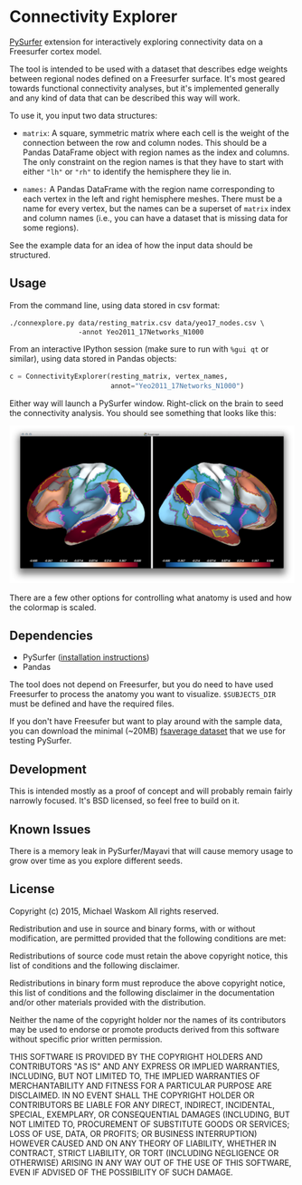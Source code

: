 Connectivity Explorer
=====================

[PySurfer](http://pysurfer.github.io/) extension for interactively exploring connectivity data on a Freesurfer cortex model.

The tool is intended to be used with a dataset that describes edge weights between regional nodes defined on a Freesurfer surface. It's most geared towards functional connectivity analyses, but it's implemented generally and any kind of data that can be described this way will work.

To use it, you input two data structures:

- `matrix`: A square, symmetric matrix where each cell is the weight of the connection between the row and column nodes. This should be a Pandas DataFrame object with region names as the index and columns. The only constraint on the region names is that they have to start with either `"lh"` or `"rh"` to identify the hemisphere they lie in.

- `names:` A Pandas DataFrame with the region name corresponding to each vertex in the left and right hemisphere meshes. There must be a name for every vertex, but the names can be a superset of `matrix` index and column names (i.e., you can have a dataset that is missing data for some regions).

See the example data for an idea of how the input data should be structured.

Usage
-----

From the command line, using data stored in csv format:

```
./connexplore.py data/resting_matrix.csv data/yeo17_nodes.csv \
                 -annot Yeo2011_17Networks_N1000
```

From an interactive IPython session (make sure to run with `%gui qt` or similar), using data stored in Pandas objects:

```python
c = ConnectivityExplorer(resting_matrix, vertex_names,
                         annot="Yeo2011_17Networks_N1000")
```

Either way will launch a PySurfer window. Right-click on the brain to seed the connectivity analysis. You should see something that looks like this:

![screenshot](screenshot.png)

There are a few other options for controlling what anatomy is used and how the colormap is scaled.

Dependencies
------------

- PySurfer ([installation instructions](http://pysurfer.github.io/install.html))
- Pandas

The tool does not depend on Freesurfer, but you do need to have used Freesurfer to process the anatomy you want to visualize. `$SUBJECTS_DIR` must be defined and have the required files.

If you don't have Freesufer but want to play around with the sample data, you can download the minimal (~20MB) [fsaverage dataset](http://faculty.washington.edu/larsoner/fsaverage_min.zip) that we use for testing PySurfer.

Development
-----------

This is intended mostly as a proof of concept and will probably remain fairly narrowly focused. It's BSD licensed, so feel free to build on it.

Known Issues
------------

There is a memory leak in PySurfer/Mayavi that will cause memory usage to grow over time as you explore different seeds.

License
-------

Copyright (c) 2015, Michael Waskom All rights reserved.

Redistribution and use in source and binary forms, with or without modification, are permitted provided that the following conditions are met:

Redistributions of source code must retain the above copyright notice, this list of conditions and the following disclaimer.

Redistributions in binary form must reproduce the above copyright notice, this list of conditions and the following disclaimer in the documentation and/or other materials provided with the distribution.

Neither the name of the copyright holder nor the names of its contributors may be used to endorse or promote products derived from this software without specific prior written permission.

THIS SOFTWARE IS PROVIDED BY THE COPYRIGHT HOLDERS AND CONTRIBUTORS "AS IS" AND ANY EXPRESS OR IMPLIED WARRANTIES, INCLUDING, BUT NOT LIMITED TO, THE IMPLIED WARRANTIES OF MERCHANTABILITY AND FITNESS FOR A PARTICULAR PURPOSE ARE DISCLAIMED. IN NO EVENT SHALL THE COPYRIGHT HOLDER OR CONTRIBUTORS BE LIABLE FOR ANY DIRECT, INDIRECT, INCIDENTAL, SPECIAL, EXEMPLARY, OR CONSEQUENTIAL DAMAGES (INCLUDING, BUT NOT LIMITED TO, PROCUREMENT OF SUBSTITUTE GOODS OR SERVICES; LOSS OF USE, DATA, OR PROFITS; OR BUSINESS INTERRUPTION) HOWEVER CAUSED AND ON ANY THEORY OF LIABILITY, WHETHER IN CONTRACT, STRICT LIABILITY, OR TORT (INCLUDING NEGLIGENCE OR OTHERWISE) ARISING IN ANY WAY OUT OF THE USE OF THIS SOFTWARE, EVEN IF ADVISED OF THE POSSIBILITY OF SUCH DAMAGE.
